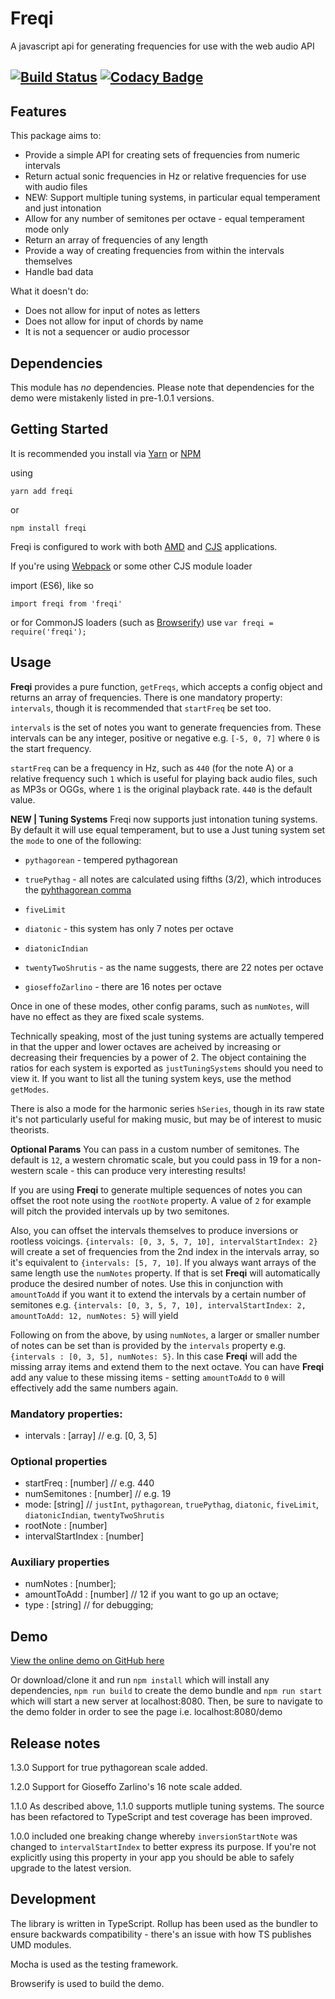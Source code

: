 # Freqi

A javascript api for generating frequencies for use with the web audio API

[![Build Status](https://travis-ci.org/rjbultitude/freqi.svg?branch=master)](https://travis-ci.org/rjbultitude/freqi) [![Codacy Badge](https://api.codacy.com/project/badge/Grade/0bb328eb9dc14cca98a6db914c66e425)](https://www.codacy.com/app/rjbultitude/freqi?utm_source=github.com&amp;utm_medium=referral&amp;utm_content=rjbultitude/freqi&amp;utm_campaign=Badge_Grade)
---

## Features

This package aims to:

* Provide a simple API for creating sets of frequencies from numeric intervals
* Return actual sonic frequencies in Hz or relative frequencies for use with audio files
* NEW: Support multiple tuning systems, in particular equal temperament and just intonation
* Allow for any number of semitones per octave - equal temperament mode only
* Return an array of frequencies of any length
* Provide a way of creating frequencies from within the intervals themselves
* Handle bad data

What it doesn't do:

* Does not allow for input of notes as letters
* Does not allow for input of chords by name
* It is not a sequencer or audio processor

## Dependencies

This module has _no_ dependencies. 
Please note that dependencies for the demo were mistakenly listed in pre-1.0.1 versions.

## Getting Started

It is recommended you install via [Yarn](https://yarnpkg.com/) or [NPM](https://npmjs.com)

using

`yarn add freqi`

or

`npm install freqi`

Freqi is configured to work with both [AMD](https://en.wikipedia.org/wiki/Asynchronous_module_definition) and [CJS](https://en.wikipedia.org/wiki/CommonJS) applications.

If you're using [Webpack](http://webpack.github.io/) or some other CJS module loader

import (ES6), like so

`import freqi from 'freqi'`

or for CommonJS loaders (such as [Browserify](http://browserify.org/)) use
`var freqi = require('freqi');`


## Usage

**Freqi** provides a pure function, `getFreqs`, which accepts a config object and returns an array of frequencies. There is one mandatory property: `intervals`, though it is recommended that `startFreq` be set too.

`intervals` is the set of notes you want to generate frequencies from. These intervals can be any integer, positive or negative e.g. `[-5, 0, 7]` where `0` is the start frequency.

`startFreq` can be a frequency in Hz, such as `440` (for the note A) or a relative frequency such `1` which is useful for playing back audio files, such as MP3s or OGGs, where `1` is the original playback rate. `440` is the default value.

**NEW | Tuning Systems**
Freqi now supports just intonation tuning systems. By default it will use equal temperament, but to use a Just tuning system set the `mode` to one of the following:
* `pythagorean` - tempered pythagorean

* `truePythag` - all notes are calculated using fifths (3/2), which introduces the [pyhthagorean comma](https://en.wikipedia.org/wiki/Pythagorean_comma)

* `fiveLimit`

* `diatonic` - this system has only 7 notes per octave

* `diatonicIndian`

* `twentyTwoShrutis` - as the name suggests, there are 22 notes per octave

* `gioseffoZarlino` - there are 16 notes per octave 

Once in one of these modes, other config params, such as `numNotes`, will have no effect as they are fixed scale systems.

Technically speaking, most of the just tuning systems are actually tempered in that the upper and lower octaves are acheived by increasing or decreasing their frequencies by a power of 2. The object containing the ratios for each system is exported as `justTuningSystems` should you need to view it. If you want to list all the tuning system keys, use the method `getModes`.

There is also a mode for the harmonic series `hSeries`, though in its raw state it's not particularly useful for making music, but may be of interest to music theorists.

**Optional Params**
You can pass in a custom number of semitones. The default is `12`, a western chromatic scale, but you could pass in 19 for a non-western scale - this can produce very interesting results!

If you are using **Freqi** to generate multiple sequences of notes you can offset the root note using the `rootNote` property. A value of `2` for example will pitch the provided intervals up by two semitones.

Also, you can offset the intervals themselves to produce inversions or rootless voicings.  `{intervals: [0, 3, 5, 7, 10], intervalStartIndex: 2}` will create a set of frequencies from the 2nd index in the intervals array, so it's equivalent to `{intervals: [5, 7, 10]`. If you always want arrays of the same length use the `numNotes` property. If that is set **Freqi** will automatically produce the desired number of notes. Use this in conjunction with `amountToAdd` if you want it to extend the intervals by a certain number of semitones e.g. `{intervals: [0, 3, 5, 7, 10], intervalStartIndex: 2, amountToAdd: 12, numNotes: 5}` will yield  

Following on from the above, by using `numNotes`, a larger or smaller number of notes can be set than is provided by the `intervals` property e.g. `{intervals : [0, 3, 5], numNotes: 5}`. In this case **Freqi** will add the missing array items and extend them to the next octave. You can have **Freqi** add any value to these missing items - setting `amountToAdd` to `0` will effectively add the same numbers again.

### Mandatory properties:

 * intervals : \[array\] // e.g. [0, 3, 5]

### Optional properties

 * startFreq : \[number\] // e.g. 440
 * numSemitones : \[number\] // e.g. 19
 * mode: \[string\] // `justInt`, `pythagorean`, `truePythag`, `diatonic`, `fiveLimit`, `diatonicIndian`, `twentyTwoShrutis`
 * rootNote : \[number\]
 * intervalStartIndex : \[number\]

### Auxiliary properties

 * numNotes : \[number\];
 * amountToAdd : \[number\] // 12 if you want to go up an octave;
 * type : \[string\] // for debugging;

## Demo

[View the online demo on GitHub here](https://rjbultitude.github.io/freqi/demo/index.html)

Or download/clone it and run `npm install` which will install any dependencies, `npm run build` to create the demo bundle and `npm run start` which will start a new server at localhost:8080.
Then, be sure to navigate to the demo folder in order to see the page i.e. localhost:8080/demo

## Release notes

1.3.0 Support for true pythagorean scale added.

1.2.0 Support for Gioseffo Zarlino's 16 note scale added.

1.1.0 As described above, 1.1.0 supports mutliple tuning systems. The source has been refactored to TypeScript and test coverage has been improved.

1.0.0 included one breaking change whereby `inversionStartNote` was changed to `intervalStartIndex` to better express its purpose. If you're not explicitly using this property in your app you should be able to safely upgrade to the latest version.

## Development

The library is written in TypeScript. Rollup has been used as the bundler to ensure backwards compatibility - there's an issue with how TS publishes UMD modules.

Mocha is used as the testing framework.

Browserify is used to build the demo.

